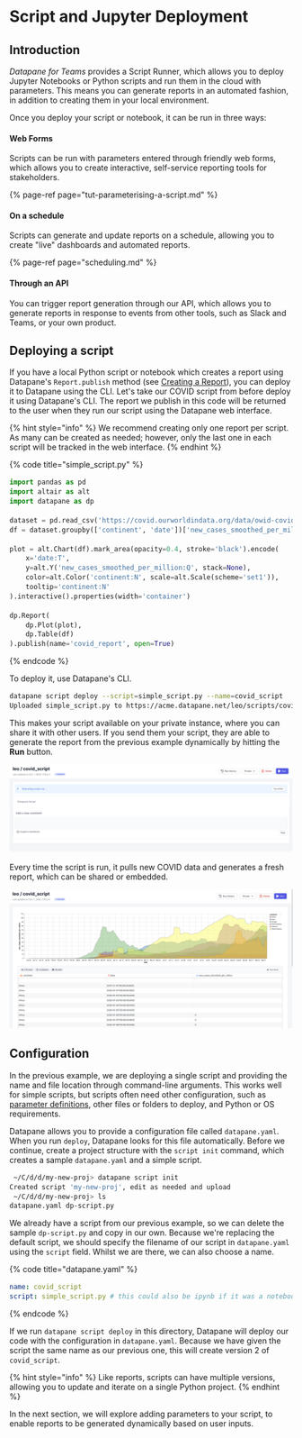 # Script and Jupyter Deployment

## Introduction

_Datapane for Teams_ provides a Script Runner, which allows you to deploy Jupyter Notebooks or Python scripts and run them in the cloud with parameters. This means you can generate reports in an automated fashion, in addition to creating them in your local environment.

Once you deploy your script or notebook, it can be run in three ways:

#### Web Forms

Scripts can be run with parameters entered through friendly web forms, which allows you to create interactive, self-service reporting tools for stakeholders.

{% page-ref page="tut-parameterising-a-script.md" %}

#### On a schedule

Scripts can generate and update reports on a schedule, allowing you to create "live" dashboards and automated reports.

{% page-ref page="scheduling.md" %}

#### Through an API

You can trigger report generation through our API, which allows you to generate reports in response to events from other tools, such as Slack and Teams, or your own product.

## Deploying a script

If you have a local Python script or notebook which creates a report using Datapane's `Report.publish` method \(see [Creating a Report](../reports/tut-creating-a-report.md)\), you can deploy it to Datapane using the CLI. Let's take our COVID script from before deploy it using Datapane's CLI. The report we publish in this code will be returned to the user when they run our script using the Datapane web interface.

{% hint style="info" %}
We recommend creating only one report per script. As many can be created as needed; however, only the last one in each script will be tracked in the web interface.
{% endhint %}

{% code title="simple\_script.py" %}
```python
import pandas as pd
import altair as alt
import datapane as dp

dataset = pd.read_csv('https://covid.ourworldindata.org/data/owid-covid-data.csv')
df = dataset.groupby(['continent', 'date'])['new_cases_smoothed_per_million'].mean().reset_index()

plot = alt.Chart(df).mark_area(opacity=0.4, stroke='black').encode(
    x='date:T',
    y=alt.Y('new_cases_smoothed_per_million:Q', stack=None),
    color=alt.Color('continent:N', scale=alt.Scale(scheme='set1')),
    tooltip='continent:N'
).interactive().properties(width='container')

dp.Report(
    dp.Plot(plot), 
    dp.Table(df)
).publish(name='covid_report', open=True)
```
{% endcode %}

To deploy it, use Datapane's CLI.

```bash
datapane script deploy --script=simple_script.py --name=covid_script
Uploaded simple_script.py to https://acme.datapane.net/leo/scripts/covid_script/
```

This makes your script available on your private instance, where you can share it with other users. If you send them your script, they are able to generate the report from the previous example dynamically by hitting the **Run** button.

![](../.gitbook/assets/image%20%28105%29.png)

Every time the script is run, it pulls new COVID data and generates a fresh report, which can be shared or embedded.

![](../.gitbook/assets/image%20%28113%29.png)

## Configuration

In the previous example, we are deploying a single script and providing the name and file location through command-line arguments. This works well for simple scripts, but scripts often need other configuration, such as [parameter definitions](tut-parameterising-a-script.md), other files or folders to deploy, and Python or OS requirements.

Datapane allows you to provide a configuration file called `datapane.yaml`. When you run `deploy`, Datapane looks for this file automatically. Before we continue, create a project structure with the `script init` command, which creates a sample `datapane.yaml` and a simple script.

```bash
 ~/C/d/d/my-new-proj> datapane script init
Created script 'my-new-proj', edit as needed and upload
 ~/C/d/d/my-new-proj> ls
datapane.yaml dp-script.py
```

We already have a script from our previous example, so we can delete the sample `dp-script.py` and copy in our own. Because we're replacing the default script, we should specify the filename of our script in `datapane.yaml` using the `script` field. Whilst we are there, we can also choose a name.

{% code title="datapane.yaml" %}
```yaml
name: covid_script
script: simple_script.py # this could also be ipynb if it was a notebook
```
{% endcode %}

If we run `datapane script deploy` in this directory, Datapane will deploy our code with the configuration in `datapane.yaml`. Because we have given the script the same name as our previous one, this will create version 2 of `covid_script`. 

{% hint style="info" %}
Like reports, scripts can have multiple versions, allowing you to update and iterate on a single Python project.
{% endhint %}

In the next section, we will explore adding parameters to your script, to enable reports to be generated dynamically based on user inputs.


